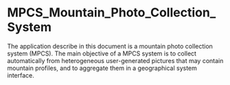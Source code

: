# MPCS_Mountain_Photo_Collection_System
The application describe in this document is a mountain photo collection system (MPCS). The main objective of a MPCS system is to collect automatically from heterogeneous user-generated pictures that may contain mountain profiles, and to aggregate them in a geographical system interface.
